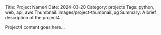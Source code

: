 Title: Project Name4
Date: 2024-03-20
Category: projects
Tags: python, web, api, aws
Thumbnail: images/project-thumbnail.jpg
Summary: A brief description of the project4

Project4 content goes here...
